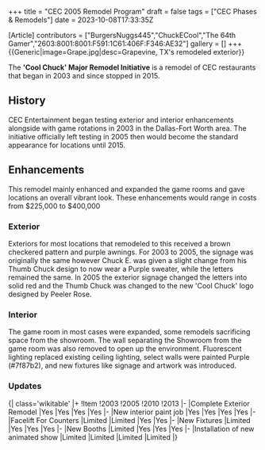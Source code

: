 +++
title = "CEC 2005 Remodel Program"
draft = false
tags = ["CEC Phases & Remodels"]
date = 2023-10-08T17:33:35Z

[Article]
contributors = ["BurgersNuggs445","ChuckECool","The 64th Gamer","2603:8001:8001:F591:1C61:406F:F346:AE32"]
gallery = []
+++
{{Generic|image=Grape.jpg|desc=Grapevine, TX's remodeled exterior}}

The **'Cool Chuck' Major Remodel Initiative** is a remodel of CEC restaurants that began in 2003 and since stopped in 2015.

## History ##
CEC Entertainment began testing exterior and interior enhancements alongside with game rotations in 2003 in the Dallas-Fort Worth area. The initiative officially left testing in 2005 then would become the standard appearance for locations until 2015. 

## Enhancements ##
This remodel mainly enhanced and expanded the game rooms and gave locations an overall vibrant look. These enhancements would range in costs from $225,000 to $400,000

### Exterior ###
Exteriors for most locations that remodeled to this received a brown checkered pattern and purple awnings. For 2003 to 2005, the signage was originally the same however Chuck E. was given a slight change from his Thumb Chuck design to now wear a Purple sweater, while the letters remained the same. In 2005 the exterior signage changed the letters into solid red and the Thumb Chuck was changed to the new 'Cool Chuck' logo designed by Peeler Rose.

### Interior ###
The game room in most cases were expanded, some remodels sacrificing space from the showroom. The wall separating the Showroom from the game room was also removed to open up the environment. Fluorescent lighting replaced existing ceiling lighting, select walls were painted Purple (#7f87b2), and new fixtures like signage and artwork was introduced.

### Updates ###
{| class='wikitable'
|+
!Item
!2003
!2005
!2010
!2013
|-
|Complete Exterior Remodel
|Yes
|Yes
|Yes
|Yes
|-
|New interior paint job
|Yes
|Yes
|Yes
|Yes
|-
|Facelift For Counters
|Limited
|Limited
|Yes
|Yes
|-
|New Fixtures
|Limited
|Yes
|Yes
|Yes
|-
|New Booths
|Limited
|Yes
|Yes
|Yes
|-
|Installation of new animated show
|Limited
|Limited
|Limited
|Limited
|}
